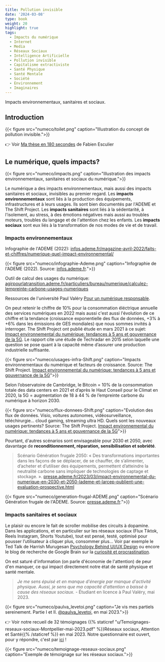 ```yaml
---
title: Pollution invisible
date: '2024-03-08'
type: book
weight: 20
highlight: true
tags:
  - Impacts du numérique
  - Internet
  - Media
  - Réseaux Sociaux
  - Intelligence Artificielle
  - Pollution invisible
  - Capitalisme extractiviste
  - Santé Physique
  - Santé Mentale
  - Société
  - Environnement
  - Imaginaires
---
```


Impacts environnementaux, sanitaires et sociaux.

<!--more-->

## Introduction

{{< figure src="numeco/toilet.png" caption="Illustration du concept de pollution invisible.">}}

👉 Voir [Ma thèse en 180 secondes](https://www.youtube.com/watch?v=FjzK-dgE4Os&ab_channel=Paris-EstSup) de Fabien Esculier

## Le numérique, quels impacts?

{{< figure src="numeco/impacts.png" caption="Illustration des impacts environnementaux, sanitaires et sociaux du numérique.">}}

Le numérique a des impacts environnementaux, mais aussi des impacts sanitaires et sociaux, invisibles au premier regard. 
Les <b>impacts environnementaux</b> sont liés à la production des équipements, infrastructures et à leurs usages. Ils sont bien documentés par l'ADEME et The Shift Project.
Les <b>impacts sanitaires</b> sont liés à la sédentarité, à l'isolement, au stress, à des émotions négatives mais aussi au troubles moteurs, troubles du langage et de l'attention chez les enfants.
Les <b>impacts sociaux</b> sont eux liés à la transformation de nos modes de vie et de travail.

### Impacts environnementaux

Infographie de l'ADEME (2022): [infos.ademe.fr/magazine-avril-2022/faits-et-chiffres/numerique-quel-impact-environnemental/](https://infos.ademe.fr/magazine-avril-2022/faits-et-chiffres/numerique-quel-impact-environnemental/)

{{< figure src="numeco/infographie-Ademe.png" caption="Infographie de l'ADEME (2022). Source: [infos.ademe.fr](https://infos.ademe.fr/magazine-avril-2022/faits-et-chiffres/numerique-quel-impact-environnemental/).">}}

Outil de calcul des usages du numérique: [agirpourlatransition.ademe.fr/particuliers/bureau/numerique/calculez-lempreinte-carbone-usages-numeriques](https://agirpourlatransition.ademe.fr/particuliers/bureau/numerique/calculez-lempreinte-carbone-usages-numeriques)

Ressources de l'université Paul Valéry [Pour un numérique responsable](https://www.univ-montp3.fr/fr/vie-de-campus/campus-num%C3%A9rique/un-numerique-responsable).

On peut retenir le chiffre de 10% pour la consommation éléctrique annuelle des services numériques en 2022 mais aussi c'est aussi l'évolution de ce chiffre et la tendance (croissance exponentielle des flux de données, +3% à +6% dans les émissions de GES mondiales) que nous sommes invités à interroger. The Shift Project ont publié étude en mars 2021 à ce sujet: [Impact environnemental du numérique: tendances à 5 ans et gouvernance de la 5G](https://theshiftproject.org/wp-content/uploads/2021/03/Note-danalyse_Numerique-et-5G_30-mars-2021.pdf). Le rapport cite une étude de Techradar en 2015 selon laquelle une question se pose quant à la capacité même d’assurer une production industrielle suffisante.

{{< figure src="numeco/usages-infra-Shift.png" caption="Impacts environnementaux du numérique et facteurs de croissance. Source: The Shift Project. [Impact environnemental du numérique: tendances à 5 ans et gouvernance de la 5G](https://theshiftproject.org/wp-content/uploads/2021/03/Note-danalyse_Numerique-et-5G_30-mars-2021.pdf)">}}

Selon l’observatoire de Cambridge, le Bitcoin = 10% de la consommation totale des data centers en 2021 et d’après le Haut Conseil pour le Climat en 2020, la 5G = augmentation de 18 à 44 % de l’empreinte carbone du numérique à horizon 2030.

{{< figure src="numeco/flux-donnees-Shift.png" caption="Evolution des flux de données. Visio, voitures autonomes, vidéosurveillance, téléchirurgie… cloud gaming, streaming ultra HD. Quels sont les nouveaux usages pertinents? Source: The Shift Project. [Impact environnemental du numérique: tendances à 5 ans et gouvernance de la 5G](https://theshiftproject.org/wp-content/uploads/2021/03/Note-danalyse_Numerique-et-5G_30-mars-2021.pdf)">}}

Pourtant, d'autres scénarios sont envisageable pour 2030 et 2050, avec davantage de <b>reconditionnement, réparation, sensibilisation et sobriété</b>.

> Scénario Génération frugale 2050: « Des transformations importantes dans les façons de se déplacer, de se chauffer, de s’alimenter, d’acheter et d’utiliser des équipements, permettent d’atteindre la neutralité carbone sans impliquer de technologies de captage et stockage. ». [presse.ademe.fr/2023/03/impact-environnemental-du-numerique-en-2030-et-2050-lademe-et-larcep-publient-une-evaluation-prospective.html](https://presse.ademe.fr/2023/03/impact-environnemental-du-numerique-en-2030-et-2050-lademe-et-larcep-publient-une-evaluation-prospective.html)

{{< figure src="numeco/generation-frugal-ADEME.png" caption="Scénario Génération frugale de l'ADEME. Source: [presse.ademe.fr](https://presse.ademe.fr/2023/03/impact-environnemental-du-numerique-en-2030-et-2050-lademe-et-larcep-publient-une-evaluation-prospective.html).">}}

### Impacts sanitaires et sociaux

Le plaisir ou encore le fait de scroller mobilise des circuits à dopamine. Dans les applications, et en particulier sur les réseaux sociaux (Flux Tiktok, Reels Instagram, Shorts Youtube), tout est pensé, testé, optimisé pour pousser l’utilisateur à cliquer plus, consommer plus... Voir par exemple le Ted Talk de Harrish Murugesan [Psychology Behind UI/UX Design](https://www.youtube.com/watch?v=fdXI9yznzz8) ou encore le blog de recherche de Google Brain sur la [curiosité et procrastination](https://blog.research.google/2018/10/curiosity-and-procrastination-in.html?ref=blog.floydhub.com&m=1).

On est saturé d'information (on parle d'économie de l'attention) de peur d'en manquer, ce qui impact directement notre état de santé physique et santé mentale.

> _Je me sens épuisé et en manque d'énergie par manque d'activité physique. Aussi, je sens que ma capacité d'attention a baissé à cause des réseaux sociaux._ - Étudiant en licence à Paul Valéry, mai 2023.

{{< figure src="numeco/paulva_levetoi.png" caption="Je vis mes partiels sereinement. Partie I et II. [@paulva_levetoi](https://www.instagram.com/paulva_levetoi/), en mai 2023.">}}

👉 Voir notre recueil de 32 témoignages {{% staticref "u/Temoignages-reseaux-sociaux-Montpellier-mai-2023.pdf" %}}Réseaux sociaux, Attention et Santé{{% /staticref %}} en mai 2023. Notre questionnaire est ouvert, pour y répondre, c'est par [ici](https://framaforms.org/reseaux-sociaux-attention-et-sante-mentale-1687119437) !

{{< figure src="numeco/temoignage-reseaux-sociaux.png" caption="Exemple de témoignage sur les réseaux sociaux.">}}
